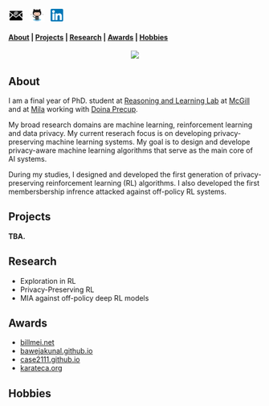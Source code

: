 <span class="tab">  <a href="mailto:gomrokma@mila.quebec"><img src="images/social/email_bw.png" width="30"></a> &nbsp;&nbsp;[<img src="images/social/github_cat.png" width="30">](https://github.com/maziarg) &nbsp;&nbsp;[<img src="images/social/linkedin.png" width="25">](https://www.linkedin.com/in/maziar-gomrokchi-ba1418224/)


#### [About](about) | [Projects](projects) | [Research](research) | [Awards](awards) | [Hobbies](hobbies)
<p align="center">
  <img src="images/profile.jpg" width="600"/>
 
## About
  I am a final year of PhD. student at <a href="http://rl.cs.mcgill.ca//">Reasoning and Learning Lab</a> at <a href="https://www.mcgill.ca//">McGill</a> and at <a href="https://mila.quebec/en/">Mila</a> working with <a href="http://rl.cs.mcgill.ca/people/doina-precup/">Doina Precup</a>.

My broad research domains are machine learning, reinforcement learning and data privacy. My current reserach focus is on developing privacy-preserving machine learning systems. My goal is to design and develope privacy-aware machine learning algorithms that serve as the main core of AI systems. 

During my studies, I designed and developed the first generation of privacy-preserving reinforcement learning (RL) algorithms. I also developed the first membersbership infrence attacked against off-policy RL systems.
  
## Projects

**TBA.**

## Research

- Exploration in RL
- Privacy-Preserving RL
- MIA against off-policy deep RL models

## Awards

- [billmei.net](https://billmei.net/)
- [bawejakunal.github.io](https://bawejakunal.github.io/)
- [case2111.github.io](https://case2111.github.io/)
- [karateca.org](https://www.karateca.org/)

## Hobbies
